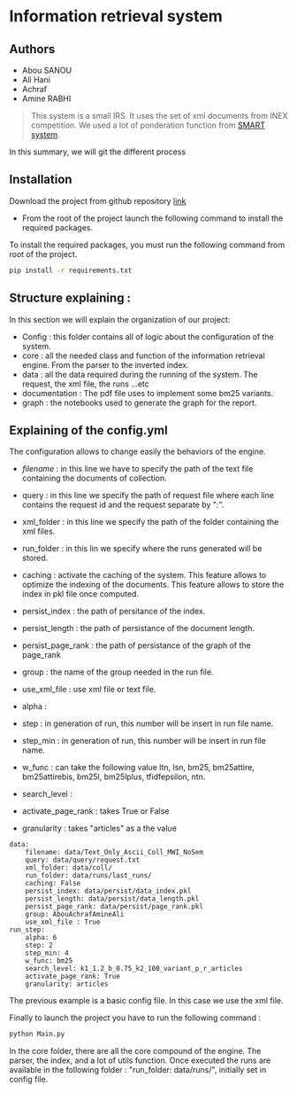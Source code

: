 # Information retrieval system
## Authors 
* Abou SANOU
* Ali Hani
* Achraf
* Amine RABHI

> This system is a small IRS. It uses the set of xml documents from INEX competition.
> We used a lot of ponderation function from [SMART system](https://en.wikipedia.org/wiki/SMART_Information_Retrieval_System).

In this summary, we will git the different process 


## Installation
Download the project from github repository [link](https://github.com/achrafBenHamou/Information_Retrieval)  

* From the root of the project launch the following command to install the required packages.

To install the required packages, you must run the following command from root of the project.
```sh
pip install -r requirements.txt
```

## Structure explaining :

In this section we will explain the organization of our project:

 * Config : this folder contains all of logic about the configuration of the system.
 * core : all the needed class and function of the information retrieval engine. From the parser to the inverted index.
 * data : all the data required during the running of the system. The request, the xml file, the runs ...etc
 * documentation : The pdf file uses to implement some bm25 variants.
 * graph : the  notebooks used to generate the graph for the report.
   



## Explaining of the config.yml

The configuration allows to change easily the behaviors of the engine.
* _filename_ : in this line we have to specify the path of the text file containing the documents of collection.
* query : in this line we specify the path of request file where each line contains the request id and the request separate by ":".
* xml_folder : in this line we specify the path of the folder containing the xml files.
* run_folder : in this lin we specify where the runs generated will be stored.
* caching : activate the caching of the system. This feature allows to optimize the indexing of the documents. This feature allows to store the index in pkl file once computed.
* persist_index : the path of persitance of the index.
* persist_length : the path of persistance of the document length.
* persist_page_rank : the path of persistance of the graph of the page_rank
* group : the name of the group needed in the run file.
* use_xml_file : use xml file or text file.


* alpha :
* step : in generation of run, this number will be insert in run file name.
* step_min : in generation of run, this number will be insert in run file name.
* w_func :
can take the following value ltn, lsn, bm25, bm25attire, bm25attirebis, bm25l, bm25lplus, tfidfepsilon, ntn.
* search_level :
* activate_page_rank : takes True or False
* granularity : takes "articles" as a the value  
```text
data:
    filename: data/Text_Only_Ascii_Coll_MWI_NoSem
    query: data/query/request.txt
    xml_folder: data/coll/
    run_folder: data/runs/last_runs/
    caching: False
    persist_index: data/persist/data_index.pkl
    persist_length: data/persist/data_length.pkl
    persist_page_rank: data/persist/page_rank.pkl
    group: AbouAchrafAmineAli
    use_xml_file : True
run_step:
    alpha: 6
    step: 2
    step_min: 4
    w_func: bm25
    search_level: k1_1.2_b_0.75_k2_100_variant_p_r_articles
    activate_page_rank: True
    granularity: articles
```
The previous example is a basic config file. In this case we use the xml file.

Finally to launch the project you have to run the following command :
```sh
python Main.py
```

In the core folder, there are all the core compound of the engine.
The parser, the index, and a lot of utils function.
Once executed the runs are available in the following folder :
"run_folder: data/runs/", initially set in config file.
